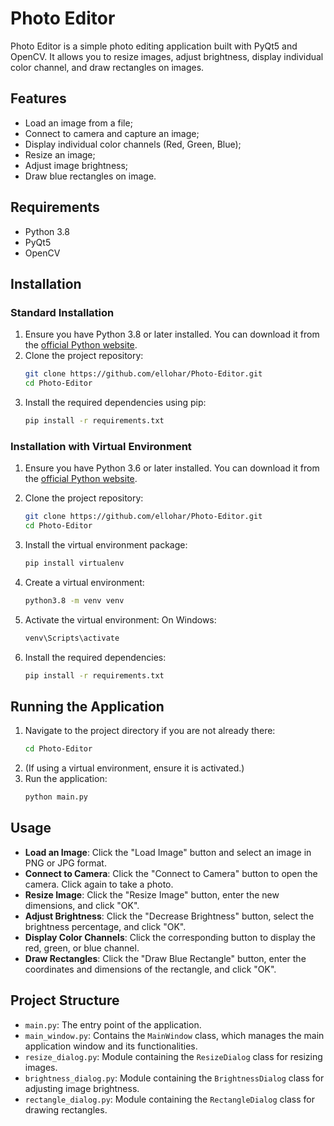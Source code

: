 # Photo Editor

Photo Editor is a simple photo editing application built with PyQt5 and OpenCV.
It allows you to resize images, adjust brightness, display individual color channel, and draw rectangles on images.

## Features

* Load an image from a file;
* Connect to camera and capture an image;
* Display individual color channels (Red, Green, Blue);
* Resize an image;
* Adjust image brightness;
* Draw blue rectangles on image.

## Requirements

- Python 3.8
- PyQt5
- OpenCV

## Installation

### Standard Installation

1. Ensure you have Python 3.8 or later installed. You can download it from the [official Python website](https://www.python.org/downloads/).
2. Clone the project repository:
    ```sh
    git clone https://github.com/ellohar/Photo-Editor.git
    cd Photo-Editor
    ```
3. Install the required dependencies using pip:
    ```sh
    pip install -r requirements.txt
    ```

### Installation with Virtual Environment
1. Ensure you have Python 3.6 or later installed. You can download it from the [official Python website](https://www.python.org/downloads/).

2. Clone the project repository:
    ```sh
    git clone https://github.com/ellohar/Photo-Editor.git
    cd Photo-Editor
    ```
3. Install the virtual environment package:
    ```sh
    pip install virtualenv
    ```
4. Create a virtual environment:
    ```sh
    python3.8 -m venv venv
    ```
5. Activate the virtual environment:
   On Windows:
     ```sh
     venv\Scripts\activate
     ```
6. Install the required dependencies:
    ```sh
    pip install -r requirements.txt
    ```

## Running the Application

1. Navigate to the project directory if you are not already there:
    ```sh
    cd Photo-Editor
    ```
2. (If using a virtual environment, ensure it is activated.)
3. Run the application:
    ```sh
    python main.py
    ```

## Usage

- **Load an Image**: Click the "Load Image" button and select an image in PNG or JPG format.
- **Connect to Camera**: Click the "Connect to Camera" button to open the camera. Click again to take a photo.
- **Resize Image**: Click the "Resize Image" button, enter the new dimensions, and click "OK".
- **Adjust Brightness**: Click the "Decrease Brightness" button, select the brightness percentage, and click "OK".
- **Display Color Channels**: Click the corresponding button to display the red, green, or blue channel.
- **Draw Rectangles**: Click the "Draw Blue Rectangle" button, enter the coordinates and dimensions of the rectangle, and click "OK".

## Project Structure

- `main.py`: The entry point of the application.
- `main_window.py`: Contains the `MainWindow` class, which manages the main application window and its functionalities.
- `resize_dialog.py`: Module containing the `ResizeDialog` class for resizing images.
- `brightness_dialog.py`: Module containing the `BrightnessDialog` class for adjusting image brightness.
- `rectangle_dialog.py`: Module containing the `RectangleDialog` class for drawing rectangles.
